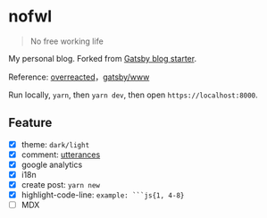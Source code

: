 # nofwl

> No free working life

My personal blog. Forked from [Gatsby blog starter](https://github.com/gatsbyjs/gatsby-starter-blog).

Reference: [overreacted](https://github.com/gaearon/overreacted.io)，[gatsby/www](https://github.com/gatsbyjs/gatsby)

Run locally, `yarn`, then `yarn dev`, then open `https://localhost:8000`.

## Feature

- [x] theme: `dark/light`
- [x] comment: [utterances](https://github.com/utterance/utterances)
- [x] google analytics
- [x] i18n
- [x] create post: `yarn new`
- [x] highlight-code-line: `example: ```js{1, 4-8}`
- [ ] MDX
